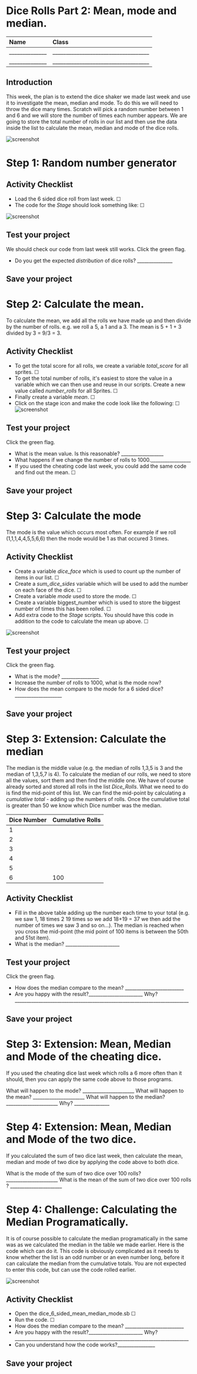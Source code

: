 # Dice Rolls Part 2: Mean, mode and median.

|Name                    |Class                          |
|:---|:---|
|______________   |____________________________________  |
|______________   |____________________________________  |


## Introduction

This week, the plan is to extend the dice shaker we made last week and use it to investigate the mean, median and mode. To do this we will need to throw the dice many times. Scratch will pick a random number between 1 and 6 and we will store the number of times each number appears. We are going to store the total number of rolls  in our list and then use the data inside the list to calculate the mean, median and mode of the dice rolls.

![screenshot](images/stage_6_sided_dice.gif)

# Step 1: Random number generator

## Activity Checklist

+ Load the 6 sided dice roll from last week. ☐
+ The code for the *Stage* should look something like: ☐

![screenshot](images/8.gif)

## Test your project

We should check our code from last week still works. Click the green flag.

+ Do you get the expected *distribution* of dice rolls? _______________

## Save your project

# Step 2: Calculate the mean.

To calculate the mean,  we add all the rolls we have made up and then divide by the number of rolls. e.g. we roll a 5, a 1 and a 3. The mean is 5 + 1 + 3 divided by 3 = 9/3 =  3.

## Activity Checklist

+ To get the total score for all rolls, we create a variable *total_score* for all sprites. ☐
+ To get the total number of rolls, it's easiest to store the value in a variable which we can then use and reuse in our scripts. Create a new value called *number_rolls* for all Sprites. ☐
+ Finally create a variable *mean*. ☐
+ Click on the stage icon and make the code look like the following: ☐
![screenshot](images/mean.gif)


## Test your project

Click the green flag.

+ What is the mean value. Is this reasonable? __________________
+ What happens if we change the number of rolls to 1000._________________
+ If you used the cheating code last week, you could add the same code and find out the mean. ☐

## Save your project

# Step 3: Calculate the mode

The mode is the value which occurs most often. For example if we roll (1,1,1,4,4,5,5,6,6) then the mode would be 1 as that occured 3 times.

## Activity Checklist

+ Create a variable *dice_face* which is used to count up the number of items in our list. ☐
+ Create a *sum_dice_sides* variable which will be used to add the number on each face of the dice. ☐
+ Create a variable *mode* used to store the mode. ☐
+ Create a variable biggest_number which is used to store the biggest number of times this has been rolled. ☐
+ Add extra code to the *Stage* scripts. You should have this code in addition to the code to calculate the mean up above. ☐

![screenshot](images/just_mode_mean.gif)

## Test your project

Click the green flag.
+ What is the mode? ________________
+ Increase the number of rolls to 1000, what is the mode now?
+ How does the mean compare to the mode for a 6 sided dice? ____________________

## Save your project

# Step 3: Extension: Calculate the median

The median is the middle value (e.g. the median of rolls 1,3,5 is 3 and the median of 1,3,5,7 is 4). To calculate the median of our rolls, we need to store all the values, sort them and then find the middle one. We have of course already sorted and stored all rolls in the list *Dice_Rolls*. What we need to do is find the mid-point of this list. We can find the mid-point by calculating a *cumulative total* - adding up the numbers of rolls. Once the cumulative total is greater than 50 we know which Dice number was the median.

|  Dice Number  | Cumulative Rolls|
|---------------|-----------------|
|      1        |                 |
|      2        |                 |
|      3        |                 |
|      4        |                 |
|      5        |                 |
|      6        |     100         |

## Activity Checklist

+ Fill in the above table adding up the number each time to your total (e.g. we saw 1, 18 times 2 19 times so we add 18+19 = 37 we then add the number of times we saw 3 and so on...). The median is reached when you cross the mid-point (the mid point of 100 items is between the 50th and 51st item).
+ What is the median? _______________________


## Test your project

Click the green flag.

+ How does the median compare to the mean? _________________________
+ Are you happy with the result?_______________________ Why?__________________________________________________________________________

## Save your project


# Step 3: Extension: Mean, Median and Mode of the cheating dice.

If you used the cheating dice last week which rolls a 6 more often than it should, then you can apply the same code above to those programs.

What will happen to the mode? ______________________
What will happen to the mean? ______________________
What will happen to the median? ______________________ Why?  _______________



# Step 4: Extension: Mean, Median and Mode of the two dice.

If you calculated the sum of two dice last week, then calculate the mean, median and mode of two dice by applying the code above to both dice.

What is the mode of the sum of two dice over 100 rolls? ______________________
What is the mean of the sum of two dice over 100 rolls ? ______________________



# Step 4: Challenge: Calculating the Median Programatically.

It is of course possible to calculate the median programatically in the same was as we calculated the median in the table we made earlier. Here is the code which can do it. This code is obviously complicated as it needs to know whether the list is an odd number or an even number long, before it can calculate the median from the cumulative totals. You are not expected to enter this code, but can use the code rolled earlier.

![screenshot](images/mean_median_mode.gif)

## Activity Checklist

+ Open the dice_6_sided_mean_median_mode.sb ☐
+ Run the code. ☐
+ How does the median compare to the mean? _________________________
+ Are you happy with the result?_______________________ Why?__________________________________________________________________________
+ Can you understand how the code works?________________

## Save your project


